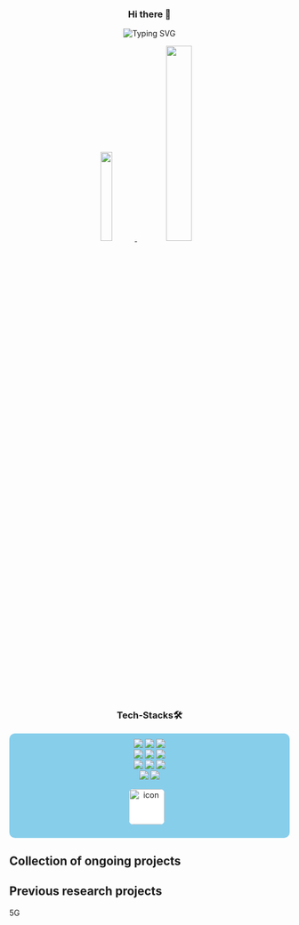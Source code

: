 
<p align="center">
  <h3 align="center">Hi there 👋</h3>
</p>


<p align="center">
  <img src="https://readme-typing-svg.demolab.com?font=Fira+Code&weight=500&size=25&duration=3000&pause=300&color=F7873F&width=435&lines=%EC%95%88%EB%85%95%ED%95%98%EC%84%B8%EC%9A%94+%3Ao+Woori+fisa+3%EA%B8%B0;Cloud+%EA%B3%B5%EB%B6%80%EB%A5%BC+%ED%95%98%EA%B3%A0%EC%9E%88%EB%8A%94+%EC%86%90%EB%8C%80%ED%98%84%EC%9E%85%EB%8B%88%EB%8B%A4." alt="Typing SVG" /></a>
</p>

<div align=center>
<!-- 
![Daehyeon's GitHub stats](https://github-readme-stats.vercel.app/api?username=DaeHyeonSon&show_icons=true&theme=radical)
asd
<!--
![Top Langs](https://github-readme-stats.vercel.app/api/top-langs/?username=DaeHyeonSon&layout=compact)
-->

<a href="https://github.com/anuraghazra/github-readme-stats">
    <img src="https://github-readme-stats.vercel.app/api/top-langs/?username=DaeHyeonSon&layout=donut&show_icons=true&theme=material-palenight&hide_border=true&bg_color=20232a&icon_color=58A6FF&text_color=fff&title_color=58A6FF&count_private=true&exclude_repo=Face-Transfer-Application" width=20.3% />
</a>    
<a href="https://github.com/anuraghazra/github-readme-stats">
  <img src="https://github-readme-stats.vercel.app/api?username=DaeHyeonSon&show_icons=true&theme=material-palenight&hide_border=true&bg_color=20232a&icon_color=58A6FF&text_color=fff&title_color=58A6FF&count_private=true" width=30% />
</a>

</div>


<div align=center><h3>Tech-Stacks🛠️</h3></div>
<div align=center style="background-color: #87CEEB; padding: 10px; border-radius: 10px;">
  <img src="https://img.shields.io/badge/java-007396?style=for-the-badge&logo=java&logoColor=white">
  <img src="https://img.shields.io/badge/spring-6DB33F?style=for-the-badge&logo=spring&logoColor=white">
  <img src="https://img.shields.io/badge/springboot-6DB33F?style=for-the-badge&logo=springboot&logoColor=white"><br>
  <img src="https://img.shields.io/badge/html5-E34F26?style=for-the-badge&logo=html5&logoColor=white">
  <img src="https://img.shields.io/badge/css-1572B6?style=for-the-badge&logo=css3&logoColor=white">
  <img src="https://img.shields.io/badge/javascript-F7DF1E?style=for-the-badge&logo=javascript&logoColor=black"><br>
  <img src="https://img.shields.io/badge/mysql-4479A1?style=for-the-badge&logo=mysql&logoColor=white">
  <img src="https://img.shields.io/badge/apache tomcat-F8DC75?style=for-the-badge&logo=apachetomcat&logoColor=white">
  <img src="https://img.shields.io/badge/gradle-02303A?style=for-the-badge&logo=gradle&logoColor=white"><br>
  <img src="https://img.shields.io/badge/github-181717?style=for-the-badge&logo=github&logoColor=white">
  <img src="https://img.shields.io/badge/git-F05032?style=for-the-badge&logo=git&logoColor=white">
  
  <img src="https://techstack-generator.vercel.app/github-icon.svg" alt="icon" width="64" height="64" style="background-color:white; border-radius: 8px; margin-right: 10px;"><br>
</div>


## Collection of ongoing projects


## Previous research projects
5G

<!--
**DaeHyeonSon/DaeHyeonSon** is a ✨ _special_ ✨ repository because its `README.md` (this file) appears on your GitHub profile.

Here are some ideas to get you started:

- 🔭 I’m currently working on ...
- 🌱 I’m currently learning ...
- 👯 I’m looking to collaborate on ...
- 🤔 I’m looking for help with ...
- 💬 Ask me about ...
- 📫 How to reach me: ...
- 😄 Pronouns: ...
- ⚡ Fun fact: ...
-->
